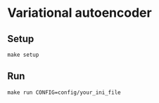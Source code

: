 # Variational autoencoder

## Setup

```
make setup
```

## Run

```
make run CONFIG=config/your_ini_file
```

